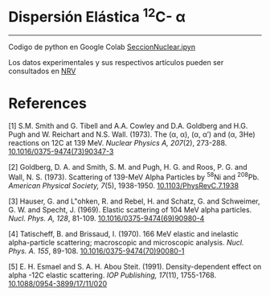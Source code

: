 # Dispersión Elástica <sup>12</sup>C-  α
---


Codigo de python en Google Colab [SeccionNuclear.ipyn](https://colab.research.google.com/github/krishnamoji/12C-alpha/blob/main/SeccionNuclear.ipynb)

Los datos experimentales y sus respectivos artículos pueden ser consultados en [NRV](http://nrv.jinr.ru/nrv/webnrv/expdata/?tab=elastic)


# References

[1] S.M. Smith and G. Tibell and A.A. Cowley and D.A. Goldberg and H.G. Pugh and W. Reichart and N.S. Wall. (1973). The (α, α), (α, α′) and (α, 3He) reactions on 12C at 139 MeV. *Nuclear Physics A, 207*(2), 273-288. [10.1016/0375-9474(73)90347-3](https://doi.org/10.1016/0375-9474(73)90347-3) 

[2] Goldberg, D. A. and Smith, S. M. and Pugh, H. G. and Roos, P. G. and Wall, N. S. (1973). Scattering of 139-MeV Alpha Particles by <sup>58</sup>Ni and <sup>208</sup>Pb. *American Physical Society, 7*(5), 1938-1950. [10.1103/PhysRevC.7.1938](https://doi.org/10.1103/PhysRevC.7.1938) 

[3] Hauser, G. and L\"ohken, R. and Rebel, H. and Schatz, G. and Schweimer, G. W. and Specht, J. (1969). Elastic scattering of 104 MeV alpha particles. *Nucl. Phys. A, 128*, 81-109. [10.1016/0375-9474(69)90980-4](https://doi.org/10.1016/0375-9474(69)90980-4) 

[4] Tatischeff, B. and Brissaud, I. (1970). 166 MeV elastic and inelastic alpha-particle scattering; macroscopic and microscopic analysis. *Nucl. Phys. A. 155*, 89-108. [10.1016/0375-9474(70)90080-1](https://doi.org/10.1016/0375-9474(70)90080-1) 

[5] E. H. Esmael and S. A. H. Abou Steit. (1991). Density-dependent effect on alpha -12C elastic scattering. *IOP Publishing, 17*(11), 1755-1768. [10.1088/0954-3899/17/11/020](https://doi.org/10.1088/0954-3899/17/11/020) 
